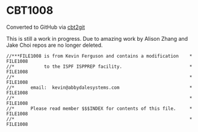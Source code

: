 # CBT1008
Converted to GitHub via [cbt2git](https://github.com/wizardofzos/cbt2git)

This is still a work in progress. 
Due to amazing work by Alison Zhang and Jake Choi repos are no longer deleted.

```
//***FILE1008 is from Kevin Ferguson and contains a modification    *   FILE1008
//*           to the ISPF ISPPREP facility.                         *   FILE1008
//*                                                                 *   FILE1008
//*      email:  kevin@abbydalesystems.com                          *   FILE1008
//*                                                                 *   FILE1008
//*      Please read member $$$INDEX for contents of this file.     *   FILE1008
//*                                                                 *   FILE1008
```

